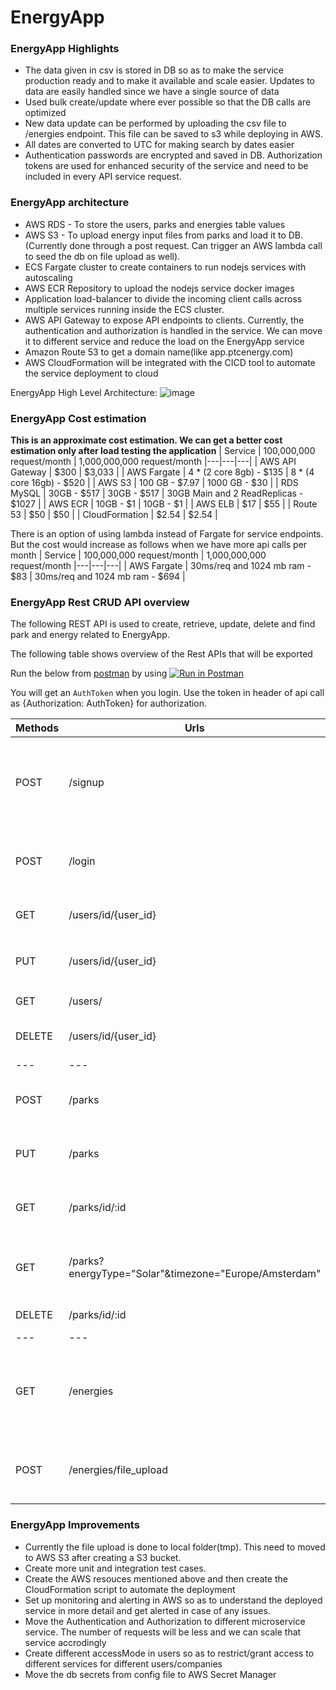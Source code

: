 # EnergyApp

### **EnergyApp Highlights**
* The data given in csv is stored in DB so as to make the service production ready and to make it available and scale easier. Updates to data are easily handled since we have a single source of data
* Used bulk create/update where ever possible so that the DB calls are optimized
* New data update can be performed by uploading the csv file to /energies endpoint. This file can be saved to s3 while deploying in AWS.
* All dates are converted to UTC for making search by dates easier
* Authentication passwords are encrypted and saved in DB. Authorization tokens are used for enhanced security of the service and need to be included in every API service request.

### **EnergyApp architecture**

* AWS RDS - To store the users, parks and energies table values
* AWS S3 - To upload energy input files from parks and load it to DB. (Currently done through a post request. Can trigger an AWS lambda call to seed the db on file upload as well).
* ECS Fargate cluster to create containers to run nodejs services with autoscaling
* AWS ECR Repository to upload the nodejs service docker images
* Application load-balancer to divide the incoming client calls across multiple services running inside the ECS cluster.
* AWS API Gateway to expose API endpoints to clients. Currently, the authentication and authorization is handled in the service. We can move it to different service and reduce the load on the EnergyApp service
* Amazon Route 53 to get a domain name(like app.ptcenergy.com)
* AWS CloudFormation will be integrated with the CICD tool to automate the service deployment to cloud

EnergyApp High Level Architecture: ![image](https://drive.google.com/uc?export=view&id=1wFznP5SKDhwECNAiu-ecLac852pbBBmr "EnergyApp High Level Architecture")

### **EnergyApp Cost estimation**
**This is an approximate cost estimation. We can get a better cost estimation only after load testing the application**
| Service | 100,000,000 request/month | 1,000,000,000 request/month
|---|---|---|
| AWS API Gateway | $300 | $3,033 |
| AWS Fargate | 4 * (2 core 8gb) - $135 | 8 * (4 core 16gb) - $520 |
| AWS S3 | 100 GB - $7.97 | 1000 GB - $30 |
| RDS MySQL | 30GB - $517 | 30GB - $517 | 30GB Main and 2 ReadReplicas - $1027 |
| AWS ECR | 10GB - $1 | 10GB - $1 |
| AWS ELB | $17 | $55 |
| Route 53 | $50 | $50 |
| CloudFormation | $2.54 | $2.54 |

There is an option of using lambda instead of Fargate for service endpoints. But the cost would increase as follows when we have more api calls per month
| Service | 100,000,000 request/month | 1,000,000,000 request/month
|---|---|---|
| AWS Fargate | 30ms/req and 1024 mb ram - $83 | 30ms/req and 1024 mb ram - $694 |

### **EnergyApp Rest CRUD API overview**

The following REST API is used to create, retrieve, update, delete and find park and energy related to EnergyApp.

The following table shows overview of the Rest APIs that will be exported

Run the below from [postman](https://www.postman.com/downloads/) by using [![Run in Postman](https://run.pstmn.io/button.svg)](https://www.getpostman.com/collections/6a7e0e2476eb77912d85)

You will get an `AuthToken` when you login. Use the token in header of api call as {Authorization: AuthToken} for authorization.

| Methods | Urls | Actions | body |
|---|---|---|---|
| POST | /signup | Signup a new user | { user_id: "test_user1", password: "test_pass1", age: 20, gender: "Male", country: "Netherlands" } |
| POST | /login | Login using username and password | { user_id: "test_user1", password: "test_pass1" } |
| GET | /users/id/{user_id} | Get the user details | |
| PUT | /users/id/{user_id} | Update user details by `id` | {password: "new_password"}|
| GET | /users/| Get all user details | |
| DELETE | /users/id/{user_id} | Delete the user by user_id| |
|---|---|---|---|
| POST | /parks | Create a new Park | { parkName: "park1", timezone: "Europe/Amsterdam", energyType: ["Solar"|"Wind"] } |
| PUT | /parks | Update Park details | { parkName: "park1", timezone: "Europe/Amsterdam", energyType: ["Solar"|"Wind"] } |
| GET | /parks/id/:id | Get the park details by id | |
| GET | /parks?energyType="Solar"&timezone="Europe/Amsterdam" | Get Park details by energy type or timezone | |
| DELETE | /parks/id/:id | Delete a Park by id |
|---|---|---|---|
| GET | /energies | Get Energy Details on different parameters | Parameters supported : energyType, timezone, parkName, startTime(In UTC), endTime(In UTC), offset, limit |
| POST | /energies/file_upload | Upload file containing energy data to add it to db | {input: <filename>} |

### **EnergyApp Improvements**
* Currently the file upload is done to local folder(tmp). This need to moved to AWS S3 after creating a S3 bucket.
* Create more unit and integration test cases. 
* Create the AWS resouces mentioned above and then create the CloudFormation script to automate the deployment
* Set up monitoring and alerting in AWS so as to understand the deployed service in more detail and get alerted in case of any issues.
* Move the Authentication and Authorization to different microservice service. The number of requests will be less and we can scale that service accrodingly
* Create different accessMode in users so as to restrict/grant access to different services for different users/companies
* Move the db secrets from config file to AWS Secret Manager
